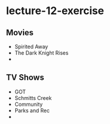 # lecture-12-exercise

## Movies

- Spirited Away
- The Dark Knight Rises
- 

## TV Shows

- GOT
- Schmitts Creek
- Community
- Parks and Rec
-